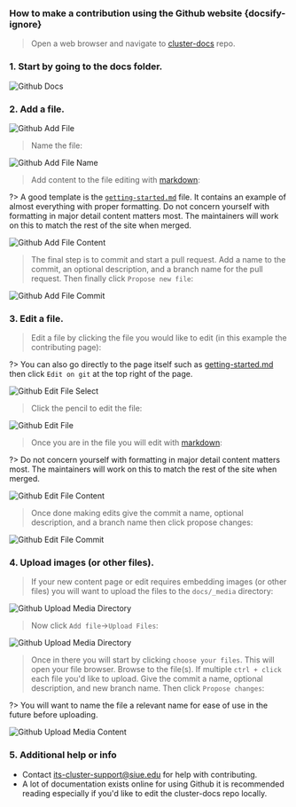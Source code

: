 ### How to make a contribution using the Github website {docsify-ignore}

> Open a web browser and navigate to [cluster-docs](https://github.com/SIUE-ITS/cluster-docs) repo.

### 1. Start by going to the docs folder.

![Github Docs](_media/github/github_docs.png)

### 2. Add a file.

![Github Add File](_media/github/github_add_file.png)

> Name the file:

![Github Add File Name](_media/github/github_add_file_name.png)

> Add content to the file editing with [markdown](https://www.markdownguide.org/basic-syntax/):

?> A good template is the [`getting-started.md`](https://raw.githubusercontent.com/SIUE-ITS/cluster-docs/main/docs/user_guides/getting-started.md) file. It contains an example of almost everything with proper formatting. Do not concern yourself with formatting in major detail content matters most. The maintainers will work on this to match the rest of the site when merged.

![Github Add File Content](_media/github/github_add_file_content.png)

> The final step is to commit and start a pull request. Add a name to the commit, an optional description, and a branch name for the pull request. Then finally click `Propose new file`:

![Github Add File Commit](_media/github/github_add_file_commit.png)

### 3. Edit a file.

> Edit a file by clicking the file you would like to edit (in this example the contributing page):

?> You can also go directly to the page itself such as [getting-started.md](https://docs.hpc.siue.edu/#/user_guides/getting-started) then click `Edit on git` at the top right of the page.

![Github Edit File Select](_media/github/github_edit_file_select.png)

> Click the pencil to edit the file:

![Github Edit File](_media/github/github_edit_file.png)

> Once you are in the file you will edit with [markdown](https://www.markdownguide.org/basic-syntax/):

?> Do not concern yourself with formatting in major detail content matters most. The maintainers will work on this to match the rest of the site when merged.

![Github Edit File Content](_media/github/github_edit_file_content.png)

> Once done making edits give the commit a name, optional description, and a branch name then click propose changes:

![Github Edit File Commit](_media/github/github_edit_file_commit.png)

### 4. Upload images (or other files).
> If your new content page or edit requires embedding images (or other files) you will want to upload the files to the `docs/_media` directory:

![Github Upload Media Directory](_media/github/github_upload_media_directory.png)

> Now click `Add file`->`Upload Files`:

![Github Upload Media Directory](_media/github/github_upload_media.png)

> Once in there you will start by clicking `choose your files`. This will open your file browser. Browse to the file(s). If multiple `ctrl + click` each file you'd like to upload. Give the commit a name, optional description, and new branch name. Then click `Propose changes`:

?> You will want to name the file a relevant name for ease of use in the future before uploading.

![Github Upload Media Content](_media/github/github_upload_media_content.png)

### 5. Additional help or info
- Contact its-cluster-support@siue.edu for help with contributing.
- A lot of documentation exists online for using Github it is recommended reading especially if you'd like to edit the cluster-docs repo locally.
